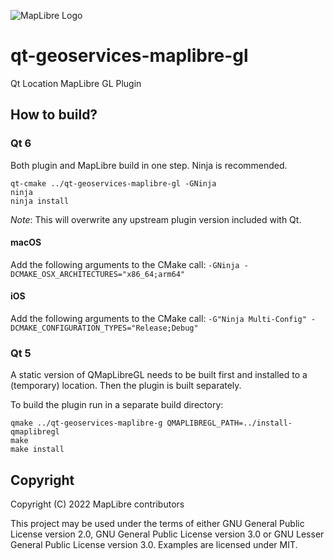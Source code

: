 ![MapLibre Logo](https://maplibre.org/img/maplibre-logo-big.svg)

# qt-geoservices-maplibre-gl

Qt Location MapLibre GL Plugin

## How to build?

### Qt 6

Both plugin and MapLibre build in one step. Ninja is recommended.

```shell
qt-cmake ../qt-geoservices-maplibre-gl -GNinja
ninja
ninja install
```

_Note_: This will overwrite any upstream plugin version included with Qt.

#### macOS

Add the following arguments to the CMake call:
`-GNinja -DCMAKE_OSX_ARCHITECTURES="x86_64;arm64"`

#### iOS

Add the following arguments to the CMake call:
`-G"Ninja Multi-Config" -DCMAKE_CONFIGURATION_TYPES="Release;Debug"`

### Qt 5

A static version of QMapLibreGL needs to be built first and installed to a (temporary) location.
Then the plugin is built separately.

To build the plugin run in a separate build directory:

```shell
qmake ../qt-geoservices-maplibre-g QMAPLIBREGL_PATH=../install-qmaplibregl
make
make install
```

## Copyright

Copyright (C) 2022 MapLibre contributors

This project may be used under the terms of either GNU General Public License version 2.0,
GNU General Public License version 3.0 or GNU Lesser General Public License version 3.0.
Examples are licensed under MIT.
